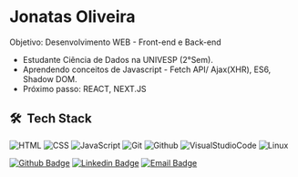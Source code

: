 # Jonatas Oliveira
Objetivo: Desenvolvimento WEB - Front-end e Back-end
- Estudante Ciência de Dados na UNIVESP (2°Sem).
- Aprendendo conceitos de Javascript - Fetch API/ Ajax(XHR), ES6, Shadow DOM.
- Próximo passo: REACT, NEXT.JS

## 🛠 &nbsp;Tech Stack 
![HTML](https://img.shields.io/badge/-HTML-05122A?style=flat&logo=HTML5)&nbsp;![CSS](https://img.shields.io/badge/-CSS-05122A?style=flat&logo=CSS3&logoColor=1572B6)&nbsp;![JavaScript](https://img.shields.io/badge/-JavaScript-05122A?style=flat&logo=javascript)&nbsp;![Git](https://img.shields.io/badge/-Git-05122A?style=flat&logo=git)&nbsp;![Github](https://img.shields.io/badge/-Github-05122A?style=flat&logo=github)&nbsp;![VisualStudioCode](https://img.shields.io/badge/-Visual%20Studio%20Code-05122A?style=flat&logo=visual-studio-code&logoColor=007ACC)&nbsp;![Linux](https://img.shields.io/badge/-Linux-05122A?style=flat&logo=linux&logoColor=fff)&nbsp;


[![Github Badge](https://img.shields.io/badge/-oliveirajonatas-6633cc?style=flat-square&labelColor=6633cc&logo=github&logoColor=white&link=https://github.com/oliveirajonatas)](https://github.com/oliveirajonatas)&nbsp;[![Linkedin Badge](https://img.shields.io/badge/-Jonatas%20Oliveira-6633cc?style=flat-square&logo=Linkedin&logoColor=white&link=https://www.linkedin.com/in/oliveira-jonatas/)](https://www.linkedin.com/in/oliveira-jonatas/)&nbsp;[![Email Badge](https://img.shields.io/badge/-oliveira.jonatas@outlook.com.br-6633cc?style=flat-square&logo=gmail&logoColor=white&link=mailto:oliveira.jonatas@outlook.com.br)](mailto:oliveira.jonatas@outlook.com.br)
